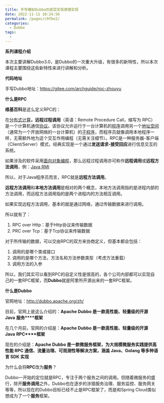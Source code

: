 ```yaml
---
title: 手写模拟Dubbo的底层实现原理实现
date: 2022-11-11 10:24:56
permalink: /pages/c9fbe2/
categories:
  - Dubbo
tags:
  - 
---
```

**系列课程介绍**

本次主要讲解Dubbo3.0，是Dubbo的一次重大升级，有很多的新特性，所以本次课程主要围绕这些新特性来进行讲解和分析。

**代码地址**

手写Dubbo地址：https://gitee.com/archguide/rpc-zhouyu

**什么是RPC**

**维基百科**是这么定义RPC的：

在[分布式计算](https://zh.wikipedia.org/wiki/分布式计算)**，远程过程调用**（英语：Remote Procedure Call，缩写为 RPC）是一个计算机通信[协议](https://zh.wikipedia.org/wiki/網絡傳輸協議)。该协议允许运行于一台计算机的[程序](https://zh.wikipedia.org/wiki/程序)调用另一个[地址空间](https://zh.wikipedia.org/wiki/地址空间)（通常为一个开放网络的一台计算机）的[子程序](https://zh.wikipedia.org/wiki/子程序)，而程序员就像调用本地程序一样，无需额外地为这个交互作用编程（无需关注细节）。RPC是一种服务器-客户端（Client/Server）模式，经典实现是一个通过**发送请求-接受回应**进行信息交互的系统。

如果涉及的软件采用[面向对象编程](https://zh.wikipedia.org/wiki/面向对象编程)，那么远程过程调用亦可称作**远程调用**或**远程方法调用**，例：[Java RMI](https://zh.wikipedia.org/wiki/Java_RMI)

所以，对于Java程序员而言，RPC就是**远程方法调用**。

**远程方法调用**和**本地方法调用**是相对的两个概念，本地方法调用指的是进程内部的方法调用，而远程方法调用指的是两个进程内的方法相互调用。

如果实现远程方法调用，基本的就是通过网络，通过传输数据来进行调用。

所以就有了：

1. RPC over Http：基于Http协议来传输数据
2. PRC over Tcp：基于Tcp协议来传输数据

对于所传输的数据，可以交由RPC的双方来协商定义，但基本都会包括：

1. 调用的是哪个类或接口
2. 调用的是哪个方法，方法名和方法参数类型（考虑方法重载）
3. 调用方法的入参

所以，我们其实可以看到RPC的自定义性是很高的，各个公司内部都可以实现自己的一套RPC框架，而**Dubbo**就是阿里所开源出来的一套RPC框架。

**什么是Dubbo**

官网地址：http://dubbo.apache.org/zh/

目前，官网上是这么介绍的：**Apache Dubbo 是一款高性能、轻量级的开源 Java** **服务****框架**

在几个月前，官网的介绍是：**Apache Dubbo 是一款高性能、轻量级的开源 Java** **RPC****框架**

现在的介绍是：**Apache Dubbo 是一款微服务框架，为大规模微服务实践提供高性能 RPC 通信、流量治理、可观测性等解决方案，涵盖 Java、Golang 等多种语言 SDK 实现**

为什么会将**RPC**改为**服务**？

Dubbo一开始的定位就是RPC，专注于两个服务之间的调用。但随着微服务的盛行，除开**服务调用**之外，Dubbo也在逐步的涉猎服务治理、服务监控、服务网关等等，所以现在的Dubbo目标已经不止是RPC框架了，而是和Spring Cloud类似想成为了一个**服务**框架。
